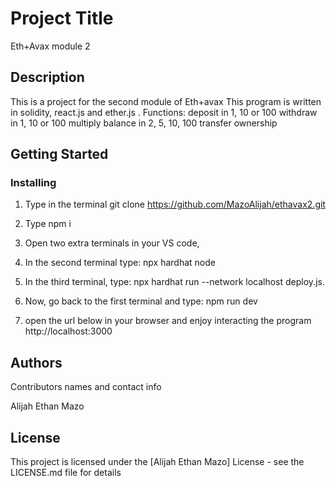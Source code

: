 # Project Title

Eth+Avax module 2

## Description

This is a project for the second module of Eth+avax
This program is written in solidity, react.js and ether.js . 
Functions:
deposit in 1, 10 or 100
withdraw in 1, 10 or 100
multiply balance in 2, 5, 10, 100
transfer ownership

## Getting Started

### Installing

1. Type in the terminal git clone https://github.com/MazoAlijah/ethavax2.git

2. Type npm i

3. Open two extra terminals in your VS code,

4. In the second terminal type:
npx hardhat node

5. In the third terminal, type:
npx hardhat run --network localhost deploy.js.

7. Now, go back to the first terminal and type:
npm run dev

9. open the url below in your browser and enjoy interacting the program
http://localhost:3000



## Authors

Contributors names and contact info

Alijah Ethan Mazo


## License

This project is licensed under the [Alijah Ethan Mazo] License - see the LICENSE.md file for details
